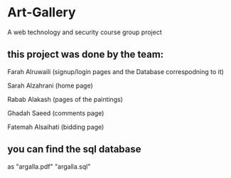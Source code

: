 # Art-Gallery
A web technology and security course group project 

this project was done by the team:
-
Farah Alruwaili (signup/login pages and the Database correspodning to it)

Sarah Alzahrani (home page)

Rabab Alakash   (pages of the paintings)

Ghadah Saeed    (comments page)

Fatemah Alsaihati (bidding page)

you can find the sql database 
---------
as "argalla.pdf" "argalla.sql" 
